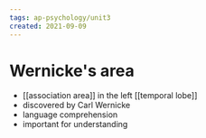 ```yaml
---
tags: ap-psychology/unit3 
created: 2021-09-09
---
```


# Wernicke's area

- [[association area]] in the left [[temporal lobe]]
- discovered by Carl Wernicke
- language comprehension
- important for understanding 
